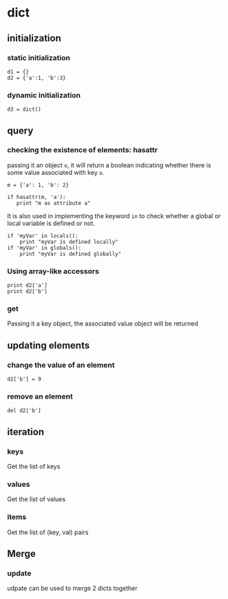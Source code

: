 # dict

## initialization

### static initialization

```
d1 = {}
d2 = {'a':1, 'b':3}
```

### dynamic initialization

```
d3 = dict()
```

## query

### checking the existence of elements: hasattr
passing it an object `o`, it will return a boolean indicating whether there is some value
associated with key `o`.

```
m = {'a': 1, 'b': 2}

if hasattr(m, 'a'):
   print "m as attribute a"
```

It is also used in implementing the keyword `in` to check whether a global or local variable
is defined or not.

```
if 'myVar' in locals():
    print "myVar is defined locally"
if 'myVar' in globals():
    print "myVar is defined globally"
```

### Using array-like accessors

```
print d2['a']
print d2['b']
```

### get
Passing it a key object, the associated value object will be returned

## updating elements

### change the value of an element
```
d2['b'] = 9
```

### remove an element

```
del d2['b']
```

## iteration

### keys
Get the list of keys

### values
Get the list of values

### items
Get the list of (key, val) pairs


## Merge

### update
udpate can be used to merge 2 dicts together
